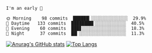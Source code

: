 <!--START_SECTION:productive-box-in-readme-->
```text
I'm an early 🐥

🌞 Morning    98 commits  ██████▎░░░░░░░░░░░░░░  29.9%
🌆 Daytime   133 commits  ████████▌░░░░░░░░░░░░  40.5%
🌃 Evening    60 commits  ███▊░░░░░░░░░░░░░░░░░  18.3%
🌚 Night      37 commits  ██▎░░░░░░░░░░░░░░░░░░  11.3%
```
<!--END_SECTION:productive-box-in-readme-->
[![Anurag's GitHub stats](https://github-readme-stats.vercel.app/api?username=tykeaboyloy&count_private=true&theme=vue-light&show_icons=true)](https://github.com/anuraghazra/github-readme-stats)
[![Top Langs](https://github-readme-stats.vercel.app/api/top-langs/?username=tykeaboyloy&layout=compact&theme=vue-light&langs_count=8)](https://github.com/anuraghazra/github-readme-stats)
